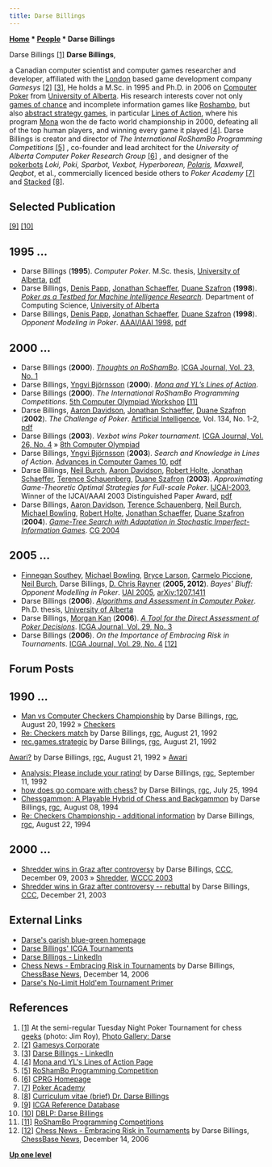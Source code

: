 ```yaml
---
title: Darse Billings
---
```

**[Home](Home "Home") * [People](People "People") * Darse Billings**

[](https://webdocs.cs.ualberta.ca/%7Edarse/Photos/Darse/) Darse Billings <a id="cite-note-1" href="#cite-ref-1">[1]</a>
**Darse Billings**,

a Canadian computer scientist and computer games researcher and developer, affiliated with the [London](https://en.wikipedia.org/wiki/London) based game development company *Gamesys* <a id="cite-note-2" href="#cite-ref-2">[2]</a> <a id="cite-note-3" href="#cite-ref-3">[3]</a>, He holds a M.Sc. in 1995 and Ph.D. in 2006 on [Computer Poker](index.php?title=Poker&action=edit&redlink=1 "Poker (page does not exist)") from [University of Alberta](University_of_Alberta "University of Alberta").
His research interests cover not only [games of chance](https://en.wikipedia.org/wiki/Game_of_chance) and incomplete information games like [Roshambo](https://en.wikipedia.org/wiki/Rock-paper-scissors), but also [abstract strategy games](https://en.wikipedia.org/wiki/Abstract_strategy), in particular [Lines of Action](Lines_of_Action "Lines of Action"), where his program [Mona](https://www.game-ai-forum.org/icga-tournaments/program.php?id=239) won the de facto world championship in 2000, defeating all of the top human players, and winning every game it played <a id="cite-note-4" href="#cite-ref-4">[4]</a>.
Darse Billings is creator and director of *The International RoShamBo Programming Competitions* <a id="cite-note-5" href="#cite-ref-5">[5]</a> , co-founder and lead architect for the *University of Alberta Computer Poker Research Group* <a id="cite-note-6" href="#cite-ref-6">[6]</a> , and designer of the [pokerbots](https://en.wikipedia.org/wiki/Computer_poker_players) *Loki, Poki, Sparbot, Vexbot, Hyperborean, [Polaris](https://en.wikipedia.org/wiki/Polaris_%28poker_bot%29), Maxwell, Qeqbot*, et al., commercially licenced beside others to *Poker Academy* <a id="cite-note-7" href="#cite-ref-7">[7]</a> and [Stacked](https://en.wikipedia.org/wiki/Stacked_with_Daniel_Negreanu) <a id="cite-note-8" href="#cite-ref-8">[8]</a>.

## Selected Publication

<a id="cite-note-9" href="#cite-ref-9">[9]</a> <a id="cite-note-10" href="#cite-ref-10">[10]</a>

## 1995 ...

- Darse Billings (**1995**). *Computer Poker*. M.Sc. thesis, [University of Alberta](University_of_Alberta "University of Alberta"), [pdf](https://webdocs.cs.ualberta.ca/%7Egames/poker/publications/billings.msc.pdf)
- Darse Billings, [Denis Papp](index.php?title=Denis_Papp&action=edit&redlink=1 "Denis Papp (page does not exist)"), [Jonathan Schaeffer](Jonathan_Schaeffer "Jonathan Schaeffer"), [Duane Szafron](Duane_Szafron "Duane Szafron") (**1998**). *[Poker as a Testbed for Machine Intelligence Research](https://webdocs.cs.ualberta.ca/~jonathan/PREVIOUS/Grad/Papers/ai98.poker.html)*. Department of Computing Science, [University of Alberta](University_of_Alberta "University of Alberta")
- Darse Billings, [Denis Papp](index.php?title=Denis_Papp&action=edit&redlink=1 "Denis Papp (page does not exist)"), [Jonathan Schaeffer](Jonathan_Schaeffer "Jonathan Schaeffer"), [Duane Szafron](Duane_Szafron "Duane Szafron") (**1998**). *Opponent Modeling in Poker*. [AAAI/IAAI 1998](Conferences#AAAI-98 "Conferences"), [pdf](https://www.aaai.org/Papers/AAAI/1998/AAAI98-070.pdf)

## 2000 ...

- Darse Billings (**2000**). *[Thoughts on RoShamBo](https://ilk.uvt.nl/icga/journal/contents/content23-1.htm#THOUGHTS%20ON%20ROSHAMBO)*. [ICGA Journal, Vol. 23, No. 1](ICGA_Journal#23_1 "ICGA Journal")
- Darse Billings, [Yngvi Björnsson](Yngvi_Bj%C3%B6rnsson "Yngvi Björnsson") (**2000**). *[Mona and YL’s Lines of Action](https://webdocs.cs.ualberta.ca/~darse/LOA/)*.
- Darse Billings (**2000**). *The International RoShamBo Programming Competitions*. [5th Computer Olympiad Workshop](5th_Computer_Olympiad#Workshop "5th Computer Olympiad") <a id="cite-note-11" href="#cite-ref-11">[11]</a>
- Darse Billings, [Aaron Davidson](index.php?title=Aaron_Davidson&action=edit&redlink=1 "Aaron Davidson (page does not exist)"), [Jonathan Schaeffer](Jonathan_Schaeffer "Jonathan Schaeffer"), [Duane Szafron](Duane_Szafron "Duane Szafron") (**2002**). *The Challenge of Poker*. [Artificial Intelligence](https://en.wikipedia.org/wiki/Artificial_Intelligence_%28journal%29), Vol. 134, No. 1-2, [pdf](https://www.cs.drexel.edu/~greenie/cs510/AIJ02.pdf)
- Darse Billings (**2003**). *Vexbot wins Poker tournament*. [ICGA Journal, Vol. 26, No. 4](ICGA_Journal#26_4 "ICGA Journal") » [8th Computer Olympiad](8th_Computer_Olympiad#Poker "8th Computer Olympiad")
- Darse Billings, [Yngvi Björnsson](Yngvi_Bj%C3%B6rnsson "Yngvi Björnsson") (**2003**). *Search and Knowledge in Lines of Action*. [Advances in Computer Games 10](Advances_in_Computer_Games_10 "Advances in Computer Games 10"), [pdf](https://webdocs.cs.ualberta.ca/~darse/Papers/skloa-sub.pdf)
- Darse Billings, [Neil Burch](index.php?title=Neil_Burch&action=edit&redlink=1 "Neil Burch (page does not exist)"), [Aaron Davidson](index.php?title=Aaron_Davidson&action=edit&redlink=1 "Aaron Davidson (page does not exist)"), [Robert Holte](Robert_Holte "Robert Holte"), [Jonathan Schaeffer](Jonathan_Schaeffer "Jonathan Schaeffer"), [Terence Schauenberg](index.php?title=Terence_Schauenberg&action=edit&redlink=1 "Terence Schauenberg (page does not exist)"), [Duane Szafron](Duane_Szafron "Duane Szafron") (**2003**). *Approximating Game-Theoretic Optimal Strategies for Full-scale Poker*. [IJCAI-2003](Conferences#IJCAI2003 "Conferences"), Winner of the IJCAI/AAAI 2003 Distinguished Paper Award, [pdf](https://webdocs.cs.ualberta.ca/%7Eholte/Publications/IJCAI2003.pdf)
- Darse Billings, [Aaron Davidson](index.php?title=Aaron_Davidson&action=edit&redlink=1 "Aaron Davidson (page does not exist)"), [Terence Schauenberg](index.php?title=Terence_Schauenberg&action=edit&redlink=1 "Terence Schauenberg (page does not exist)"), [Neil Burch](index.php?title=Neil_Burch&action=edit&redlink=1 "Neil Burch (page does not exist)"), [Michael Bowling](Michael_Bowling "Michael Bowling"), [Robert Holte](Robert_Holte "Robert Holte"), [Jonathan Schaeffer](Jonathan_Schaeffer "Jonathan Schaeffer"), [Duane Szafron](Duane_Szafron "Duane Szafron") (**2004**). *[Game-Tree Search with Adaptation in Stochastic Imperfect-Information Games](https://link.springer.com/chapter/10.1007/11674399_2)*. [CG 2004](CG_2004 "CG 2004")

## 2005 ...

- [Finnegan Southey](index.php?title=Finnegan_Southey&action=edit&redlink=1 "Finnegan Southey (page does not exist)"), [Michael Bowling](Michael_Bowling "Michael Bowling"), [Bryce Larson](https://dblp.uni-trier.de/pers/hd/l/Larson:Bryce), [Carmelo Piccione](https://dblp.uni-trier.de/pers/hd/p/Piccione:Carmelo), [Neil Burch](index.php?title=Neil_Burch&action=edit&redlink=1 "Neil Burch (page does not exist)"), Darse Billings, [D. Chris Rayner](index.php?title=D._Chris_Rayner&action=edit&redlink=1 "D. Chris Rayner (page does not exist)") (**2005, 2012**). *Bayes' Bluff: Opponent Modelling in Poker*. [UAI 2005](https://dblp.uni-trier.de/db/conf/uai/uai2005.html), [arXiv:1207.1411](https://arxiv.org/abs/1207.1411)
- Darse Billings (**2006**). *[Algorithms and Assessment in Computer Poker](https://webdocs.cs.ualberta.ca/%7Edarse/Papers/billings-phd.html)*. Ph.D. thesis, [University of Alberta](University_of_Alberta "University of Alberta")
- Darse Billings, [Morgan Kan](index.php?title=Morgan_Kan&action=edit&redlink=1 "Morgan Kan (page does not exist)") (**2006**). *[A Tool for the Direct Assessment of Poker Decisions](https://webdocs.cs.ualberta.ca/~darse/Papers/divat-icgaj.html)*. [ICGA Journal, Vol. 29, No. 3](ICGA_Journal#29_3 "ICGA Journal")
- Darse Billings (**2006**). *On the Importance of Embracing Risk in Tournaments*. [ICGA Journal, Vol. 29, No. 4](ICGA_Journal#29_4 "ICGA Journal") <a id="cite-note-12" href="#cite-ref-12">[12]</a>

## Forum Posts

## 1990 ...

- [Man vs Computer Checkers Championship](https://groups.google.com/d/msg/rec.games.chess/z1eR7P__4-U/cGx35NUzos4J) by Darse Billings, [rgc](Computer_Chess_Forums "Computer Chess Forums"), August 20, 1992 » [Checkers](Checkers "Checkers")
- [Re: Checkers match](https://groups.google.com/d/msg/rec.games.chess/oGxblycMMOo/k8oohtWCJjsJ) by Darse Billings, [rgc](Computer_Chess_Forums "Computer Chess Forums"), August 21, 1992
- [rec.games.strategic](https://groups.google.com/d/msg/rec.games.chess/xAt5XlwwfAo/RxFzSVXj2xIJ) by Darse Billings, [rgc](Computer_Chess_Forums "Computer Chess Forums"), August 21, 1992

[Awari?](https://groups.google.com/d/msg/rec.games.chess/xAt5XlwwfAo/AMFWFZMYqYAJ) by Darse Billings, [rgc](Computer_Chess_Forums "Computer Chess Forums"), August 21, 1992 » [Awari](Awari "Awari")

- [Analysis: Please include your rating!](https://groups.google.com/d/msg/rec.games.chess/DvHY9nF9yNI/gR6VSzTLaM4J) by Darse Billings, [rgc](Computer_Chess_Forums "Computer Chess Forums"), September 11, 1992
- [how does go compare with chess?](https://groups.google.com/d/msg/rec.games.chess/XzvmB6uHsK8/lB1r_B7sNMEJ) by Darse Billings, [rgc](Computer_Chess_Forums "Computer Chess Forums"), July 25, 1994
- [Chessgammon: A Playable Hybrid of Chess and Backgammon](https://groups.google.com/d/msg/rec.games.chess/Nc6Vc9--oCo/HLcx32_fs8wJ) by Darse Billings, [rgc](Computer_Chess_Forums "Computer Chess Forums"), August 08, 1994
- [Re: Checkers Championship - additional information](https://groups.google.com/d/msg/rec.games.chess/4kE5IqBPb0Y/590NcWt8m_sJ) by Darse Billings, [rgc](Computer_Chess_Forums "Computer Chess Forums"), August 22, 1994

## 2000 ...

- [Shredder wins in Graz after controversy](https://www.stmintz.com/ccc/index.php?id=334429) by Darse Billings, [CCC](Computer_Chess_Forums "Computer Chess Forums"), December 09, 2003 » [Shredder](Shredder "Shredder"), [WCCC 2003](WCCC_2003 "WCCC 2003")
- [Shredder wins in Graz after controversy -- rebuttal](https://www.stmintz.com/ccc/index.php?id=337323) by Darse Billings, [CCC](CCC "CCC"), December 21, 2003

## External Links

- [Darse's garish blue-green homepage](https://webdocs.cs.ualberta.ca/~darse/)
- [Darse Billings' ICGA Tournaments](https://www.game-ai-forum.org/icga-tournaments/person.php?id=223)
- [Darse Billings - LinkedIn](https://www.linkedin.com/in/darsebillings/)
- [Chess News - Embracing Risk in Tournaments](https://en.chessbase.com/post/embracing-risk-in-tournaments) by Darse Billings, [ChessBase News](ChessBase "ChessBase"), December 14, 2006
- [Darse's No-Limit Hold'em Tournament Primer](https://webdocs.cs.ualberta.ca/~darse/Papers/no-limit-tnmt-primer.html)

## References

1. <a id="cite-ref-1" href="#cite-note-1">[1]</a> At the semi-regular Tuesday Night Poker Tournament for chess [geeks](https://en.wikipedia.org/wiki/Geek) (photo: Jim Roy), [Photo Gallery: Darse](https://webdocs.cs.ualberta.ca/%7Edarse/Photos/Darse/)
1. <a id="cite-ref-2" href="#cite-note-2">[2]</a> [Gamesys Corporate](https://www.gamesyscorporate.com/)
1. <a id="cite-ref-3" href="#cite-note-3">[3]</a> [Darse Billings - LinkedIn](https://www.linkedin.com/in/darsebillings/)
1. <a id="cite-ref-4" href="#cite-note-4">[4]</a> [Mona and YL's Lines of Action Page](https://webdocs.cs.ualberta.ca/~darse/LOA/)
1. <a id="cite-ref-5" href="#cite-note-5">[5]</a> [RoShamBo Programming Competition](https://webdocs.cs.ualberta.ca/%7Edarse/rsbpc.html)
1. <a id="cite-ref-6" href="#cite-note-6">[6]</a> [CPRG Homepage](https://webdocs.cs.ualberta.ca/%7Egames/poker/)
1. <a id="cite-ref-7" href="#cite-note-7">[7]</a> [Poker Academy](http://www.poker-academy.com/company/)
1. <a id="cite-ref-8" href="#cite-note-8">[8]</a> [Curriculum vitae (brief) Dr. Darse Billings](https://webdocs.cs.ualberta.ca/~darse/Stuff/cv-brief.txt)
1. <a id="cite-ref-9" href="#cite-note-9">[9]</a> [ICGA Reference Database](ICGA_Journal#RefDB "ICGA Journal")
1. <a id="cite-ref-10" href="#cite-note-10">[10]</a> [DBLP: Darse Billings](http://www.informatik.uni-trier.de/%7Eley/db/indices/a-tree/b/Billings:Darse.html)
1. <a id="cite-ref-11" href="#cite-note-11">[11]</a> [RoShamBo Programming Competitions](https://webdocs.cs.ualberta.ca/~darse/rsbpc.html)
1. <a id="cite-ref-12" href="#cite-note-12">[12]</a> [Chess News - Embracing Risk in Tournaments](https://en.chessbase.com/post/embracing-risk-in-tournaments) by Darse Billings, [ChessBase News](ChessBase "ChessBase"), December 14, 2006

**[Up one level](People "People")**

